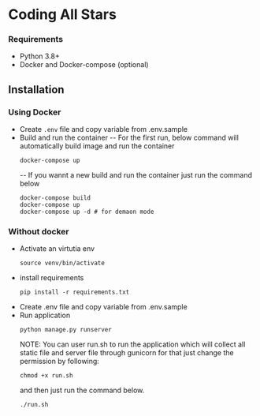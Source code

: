 # Coding All Stars

### Requirements

- Python 3.8+
- Docker and Docker-compose (optional)

## Installation
### Using Docker

- Create `.env` file and copy variable from .env.sample
- Build and run the container
 -- For the first run, below command will automatically build image and run the container
  ```
  docker-compose up 
  ```
  -- If you wannt a new build and run the container just run the command below
  ```
  docker-compose build
  docker-compose up 
  docker-compose up -d # for demaon mode
  ```
### Without docker
- Activate an virtutia env
  ``` 
  source venv/bin/activate
  ```
- install requirements
  ```
  pip install -r requirements.txt
  ```
- Create .env file and copy variable from .env.sample
- Run application
  ```
  python manage.py runserver
  ```
  NOTE: You can user run.sh to run the application which will collect all static file and server file through gunicorn for that just change the permission by following:
  ```
  chmod +x run.sh
  ```
  and then just run the command below.
  ```
  ./run.sh
  ```